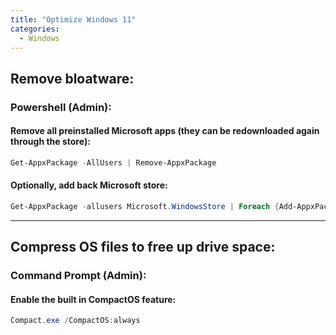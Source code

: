 ```yaml
---
title: "Optimize Windows 11"
categories:
  - Windows
---
```


## Remove bloatware:

### Powershell (Admin):

#### Remove all preinstalled Microsoft apps (they can be redownloaded again through the store):

```powershell
Get-AppxPackage -AllUsers | Remove-AppxPackage
```

#### Optionally, add back Microsoft store:

```powershell
Get-AppxPackage -allusers Microsoft.WindowsStore | Foreach {Add-AppxPackage -DisableDevelopmentMode -Register "$($_.InstallLocation)\AppXManifest.xml"}
```

<hr>

## Compress OS files to free up drive space:

### Command Prompt (Admin):

#### Enable the built in CompactOS feature:

```powershell
Compact.exe /CompactOS:always
```